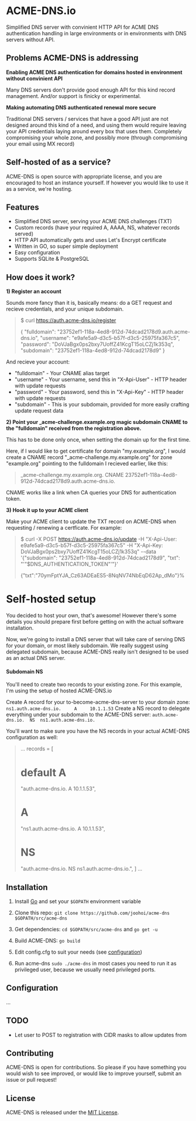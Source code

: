 ACME-DNS.io
===========

Simplified DNS server with convinient HTTP API for ACME DNS authentication handling in large environments or in environments with DNS servers without API.

Problems ACME-DNS is addressing
-------------------------------------------------
**Enabling ACME DNS authentication for domains hosted in environment without convinient API**

Many DNS servers don't provide good enough API for this kind record management. And/or support is finicky or experimental.

**Making automating DNS authenticated renewal more secure**

Traditional DNS servers / services that have a good API just are not designed around this kind of a need, and using them would require leaving your API credentials laying around every box that uses them. Completely compromising your whole zone, and possibly more (through compromising your email using MX record)


Self-hosted of as a service?
--------------------------------------
ACME-DNS is open source with appropriate license, and you are encouraged to host an instance yourself. If however you would like to use it as a service, we're hosting. 


Features
------------
* Simplified DNS server, serving your ACME DNS challenges (TXT)
* Custom records (have your required A, AAAA, NS, whatever records served)
* HTTP API automatically gets and uses Let's Encrypt certificate
* Written in GO, so super simple deployment
* Easy configuration
* Supports SQLite & PostgreSQL

How does it work?
--------------------------
**1) Register an account**

Sounds more fancy than it is, basically means: do a GET request and recieve credentials, and your unique subdomain.
>$ curl https://auth.acme-dns.io/register
>
>{
>    "fulldomain": "23752ef1-118a-4ed8-912d-74dcad2178d9.auth.acme-dns.io",
>    "username": "e9afe5a9-d3c5-b57f-d3c5-25975fa367c5",
>    "password": "DoVJaBgx0ps2bxy7UoffZ41KcgT15oLCZj1k353q",
>    "subdomain": "23752ef1-118a-4ed8-912d-74dcad2178d9"
>}

And recieve your account:

- "fulldomain" - Your CNAME alias target
- "username" - Your username, send this in "X-Api-User" - HTTP header with update requests
- "password" - Your password, send this in "X-Api-Key" - HTTP header with update requests
- "subdomain" - This is your subdomain, provided for more easily crafting update request data

**2) Point your _acme-challenge.example.org magic subdomain CNAME to the "fulldomain" received from the registration above.**

This has to be done only once, when setting the domain up for the first time. 

Here, if I would like to get certificate for domain "my.example.org", I would create a CNAME record "_acme-challenge.my.example.org" for zone "example.org" pointing to the fulldomain I recieved earlier, like this: 
>_acme-challenge.my.example.org. CNAME 23752ef1-118a-4ed8-912d-74dcad2178d9.auth.acme-dns.io.

CNAME works like a link when CA queries your DNS for authentication token.

**3) Hook it up to your ACME client**

Make your ACME client to update the TXT record on ACME-DNS when requesting / renewing a certficate. For example:

> $ curl -X POST https://auth.acme-dns.io/update
>-H "X-Api-User: e9afe5a9-d3c5-b57f-d3c5-25975fa367c5" 
>-H "X-Api-Key: DoVJaBgx0ps2bxy7UoffZ41KcgT15oLCZj1k353q" 
>--data '{"subdomain": "23752ef1-118a-4ed8-912d-74dcad2178d9", 
>         "txt": "'"$DNS_AUTHENTICATION_TOKEN"'"}'
>         
>{"txt":"70ymFptYJA_Cz63ADEaES5-8NqNV74NbEqD62Ap_dMo"}%

Self-hosted setup
===========

You decided to host your own, that's awesome! However there's some details you should prepare first before getting on with the actual software installation.

Now, we're going to install a DNS server that will take care of serving DNS for your domain, or most likely subdomain. We really suggest using delegated subdomain, because ACME-DNS really isn't designed to be used as an actual DNS server.

#### Subdomain NS

You'll need to create two records to your existing zone. For this example, I'm using the setup of hosted ACME-DNS.io

Create A record for your to-become-acme-dns-server to your domain zone:
`ns1.auth.acme-dns.io.     A     10.1.1.53`
Create a NS record to delegate everything under your subdomain to the ACME-DNS server:
`auth.acme-dns.io.  NS  ns1.auth.acme-dns.io.`

You'll want to make sure you have the NS records in your actual ACME-DNS configuration as well:

> ...
> records = [
>   # default A
>   "auth.acme-dns.io. A 10.1.1.53",
>   # A
>   "ns1.auth.acme-dns.io. A 10.1.1.53",
>   # NS
>   "auth.acme-dns.io. NS ns1.auth.acme-dns.io.",
>]
>...


Installation
------------

1) Install [Go](https://golang.org/doc/install) and set your `$GOPATH` environment variable

2) Clone this repo: `git clone https://github.com/joohoi/acme-dns $GOPATH/src/acme-dns`

3) Get dependencies:  `cd $GOPATH/src/acme-dns` and `go get -u`

4) Build ACME-DNS: `go build`

5) Edit config.cfg to suit your needs (see [configuration](#configuration))

6) Run acme-dns `sudo ./acme-dns` in most cases you need to run it as privileged user, because we usually need privileged ports.

Configuration
-------------------

...


TODO
----

- Let user to POST to registration with CIDR masks to allow updates from

Contributing
------------

ACME-DNS is open for contributions. So please if you have something you would wish to see improved, or would like to improve yourself, submit an issue or pull request!

License
--------

ACME-DNS is released under the [MIT License](http://www.opensource.org/licenses/MIT).
